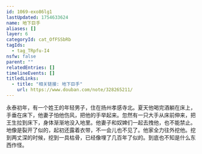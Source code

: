 ```yaml
---
id: 1069-exo86lg1
lastUpdated: 1754633624
name: 地下巨手
aliases: []
layer: 6
categoryId: cat_OfFSSbRb
tagIds:
  - tag_TRpfu-I4
nsfw: false
parent: ""
relatedEntries: []
timelineEvents: []
titledLinks:
  - title: "相关链接: 地下巨手"
    url: https://www.douban.com/note/328265211/
---
```


永泰初年，有一个姓王的年轻男子，住在扬州孝感寺北。夏天他喝完酒躺在床上，手垂在床下，他妻子怕他伤风，把他的手举起来。忽然有一只大手从床前伸来，把王生拉到床下，身体渐渐地没入地里。他妻子和奴婢们一起去拽他，也不能禁止。地像是裂开了似的，起初还露着衣带，不一会儿也不见了。他家全力往外挖他。挖到两丈深的时候，挖到一具枯骨，已经像埋了几百年了似的。到底也不知是什么东西作怪。